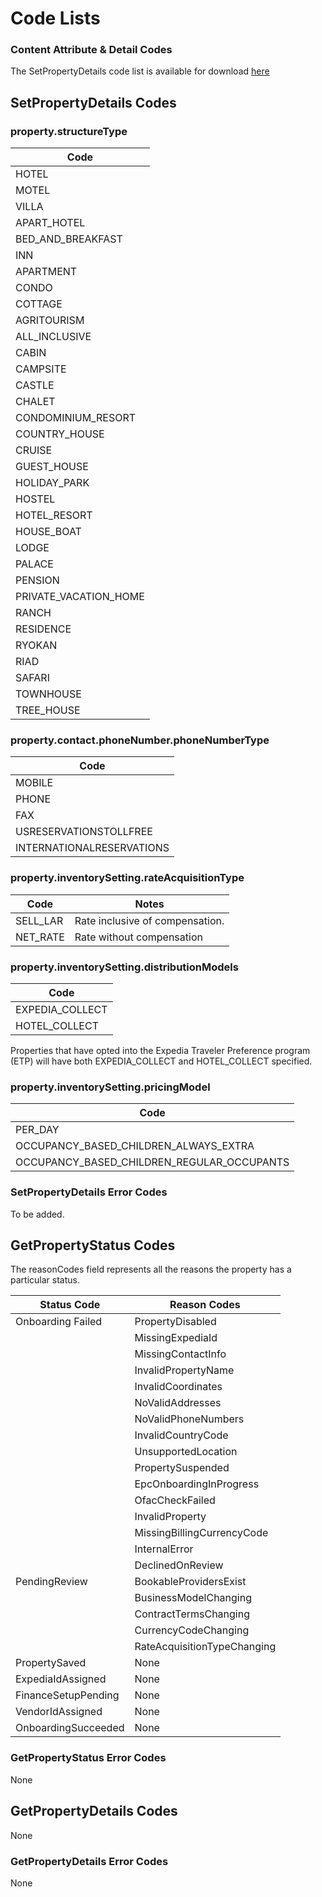 # Code Lists

### Content Attribute & Detail Codes

The SetPropertyDetails code list is available for download [here](/files/PropertyAPICodeList0.4.xlsx)

## SetPropertyDetails Codes

### <div id=#property.structureType> property.structureType </div>

| Code |
| ---- |
| HOTEL |
| MOTEL |
| VILLA |
| APART_HOTEL|
| BED_AND_BREAKFAST |
| INN |
| APARTMENT |
| CONDO |
| COTTAGE |
| AGRITOURISM |
| ALL_INCLUSIVE |
| CABIN |
| CAMPSITE |
| CASTLE |
| CHALET |
| CONDOMINIUM_RESORT |
| COUNTRY_HOUSE |
| CRUISE |
| GUEST_HOUSE |
| HOLIDAY_PARK |
| HOSTEL |
| HOTEL_RESORT |
| HOUSE_BOAT |
| LODGE |
| PALACE |
| PENSION |
| PRIVATE_VACATION_HOME |
| RANCH |
| RESIDENCE |
| RYOKAN |
| RIAD |
| SAFARI |
| TOWNHOUSE |
| TREE_HOUSE |


### property.contact.phoneNumber.phoneNumberType

| Code |
| ---- |
| MOBILE |
| PHONE |
| FAX |
| USRESERVATIONSTOLLFREE |
| INTERNATIONALRESERVATIONS |

### property.inventorySetting.rateAcquisitionType

| Code | Notes |
| ---- | ----- |
| SELL_LAR | Rate inclusive of compensation. |
| NET_RATE | Rate without compensation |

### property.inventorySetting.distributionModels

| Code |
| ---- |
| EXPEDIA_COLLECT |
| HOTEL_COLLECT |

Properties that have opted into the Expedia Traveler Preference program (ETP) will have both EXPEDIA_COLLECT and HOTEL_COLLECT specified.

### property.inventorySetting.pricingModel

| Code |
| ---- |
| PER_DAY |
| OCCUPANCY_BASED_CHILDREN_ALWAYS_EXTRA |
| OCCUPANCY_BASED_CHILDREN_REGULAR_OCCUPANTS |

### SetPropertyDetails Error Codes

To be added.

## GetPropertyStatus Codes

The reasonCodes field represents all the reasons the property has a particular status.

| Status Code | Reason Codes |
| ----------- | ------------ |
| Onboarding Failed | PropertyDisabled |
| | MissingExpediaId |
| | MissingContactInfo |
| | InvalidPropertyName |
| | InvalidCoordinates |
| | NoValidAddresses |
| | NoValidPhoneNumbers |
| | InvalidCountryCode |
| | UnsupportedLocation |
| | PropertySuspended |
| | EpcOnboardingInProgress |
| | OfacCheckFailed |
| | InvalidProperty |
| | MissingBillingCurrencyCode |
| | InternalError |
| | DeclinedOnReview |
| PendingReview | BookableProvidersExist |
| | BusinessModelChanging |
| | ContractTermsChanging |
| | CurrencyCodeChanging |
| | RateAcquisitionTypeChanging |
| PropertySaved | None |
| ExpediaIdAssigned | None |
| FinanceSetupPending | None |
| VendorIdAssigned | None |
| OnboardingSucceeded | None |

### GetPropertyStatus Error Codes

None

## GetPropertyDetails Codes

None

### GetPropertyDetails Error Codes

None
